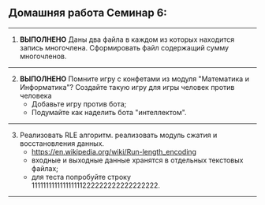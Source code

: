 ## Домашняя работа Семинар 6:
---
1.	**ВЫПОЛНЕНО** Даны два файла в каждом из которых находится запись многочлена. Сформировать файл содержащий сумму многочленов. 
---
2. **ВЫПОЛНЕНО** Помните игру с конфетами из модуля "Математика и Информатика"? Создайте такую игру для игры человек против человека
    * Добавьте игру против бота;
    * Подумайте как наделить бота "интеллектом".
---
3. Реализовать RLE алгоритм. реализовать модуль сжатия и восстановления данных.
    * https://en.wikipedia.org/wiki/Run-length_encoding
    * входные и выходные данные хранятся в отдельных текстовых файлах;
    * для теста попробуйте строку 111111111111111111222222222222222222.
---